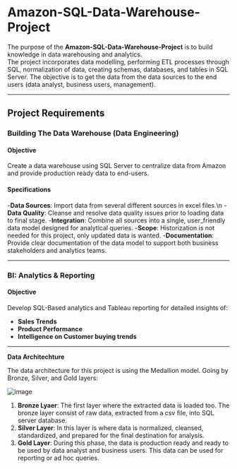 # Amazon-SQL-Data-Warehouse-Project

The purpose of the **Amazon-SQL-Data-Warehouse-Project** is to build knowledge in data warehousing and analytics.  
The project incorporates data modelling, performing ETL processes through SQL,  normalization  of data, creating schemas, databases, and tables in SQL Server.
The objective is to get the data from the data sources to the end users (data analyst, business users, management).

---

##  Project Requirements

### Building The Data Warehouse (Data Engineering)

#### Objective
Create a data warehouse using SQL Server to centralize data from Amazon and provide production ready data to end-users.

#### Specifications
-**Data Sources**: Import data from several different sources in excel files.\n
-**Data Quality**: Cleanse and resolve data quality issues prior to loading data to final stage.
-**Integration**: Combine all sources into a single, user_friendly data model designed for analytical queries.
-**Scope**: Historization is not needed for this project, only updated data is wanted.
-**Documentation**: Provide clear documentation of the data model to support both business stakeholders and analytics teams.

---

### BI: Analytics & Reporting 

#### Objective

Develop SQL-Based analytics and Tableau reporting for detailed insights of:

* **Sales Trends**
* **Product Performance**
* **Intelligence on Customer buying trends**

---

**Data Architechture**

The data architecture for this project is using the Medallion model.  Going by Bronze, Silver, and Gold layers:

![image](https://github.com/user-attachments/assets/7be8496e-dfe0-4c6e-adef-b03f1cd9131c)

1. **Bronze Lyaer**: The first layer where the extracted data is loaded too.
     The bronze layer consist of raw data, extracted from a csv file, into SQL server database.
2. **Silver Layer**:  In this layer is where data is normalized, cleansed, standardized, and prepared for the final destination for analysis.
3. **Gold Layer**:  During this phase, the data is production ready and ready to be used by data analyst and business users.
     This data can be used for reporting or ad hoc queries.

